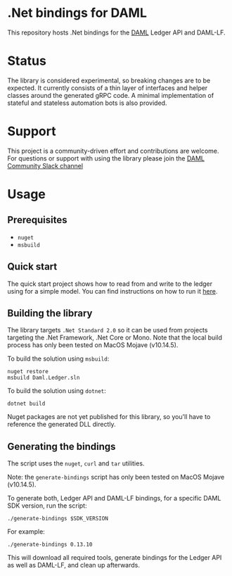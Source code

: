﻿# .Net bindings for DAML

This repository hosts .Net bindings for the [DAML](https://www.daml.com) Ledger API and DAML-LF.

# Status

The library is considered experimental, so breaking changes are to be expected. It currently consists of a thin layer of interfaces and helper classes around the generated gRPC code. A minimal implementation of stateful and stateless automation bots is also provided.

# Support

This project is a community-driven effort and contributions are welcome. For questions or support with using the library please join the [DAML Community Slack channel](https://damldriven.slack.com/)

# Usage

## Prerequisites

- `nuget`
- `msbuild`

## Quick start

The quick start project shows how to read from and write to the ledger using for a simple model. You can find instructions on how to run it [here](Daml.Ledger.QuickStart/).

## Building the library

The library targets `.Net Standard 2.0` so it can be used from projects targeting the .Net Framework, .Net Core or Mono.  Note that the local build process has only been tested on MacOS Mojave (v10.14.5).

To build the solution using `msbuild`:
```
nuget restore
msbuild Daml.Ledger.sln
```

To build the solution using `dotnet`:
```
dotnet build
```

Nuget packages are not yet published for this library, so you'll have to reference the generated DLL directly.

## Generating the bindings 

The script uses the `nuget`, `curl` and `tar` utilities.

Note: the `generate-bindings` script has only been tested on MacOS Mojave (v10.14.5). 

To generate both, Ledger API and DAML-LF bindings, for a specific DAML SDK version, run the script:
```
./generate-bindings $SDK_VERSION
```

For example:
```
./generate-bindings 0.13.10
```

This will download all required tools, generate bindings for the Ledger API as well as DAML-LF, and clean up afterwards.
